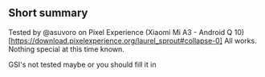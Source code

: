 ## Short summary
Tested by @asuvoro on Pixel Experience (Xiaomi Mi A3 - Android Q 10)[https://download.pixelexperience.org/laurel_sprout#collapse-0]
All works. Nothing special at this time known.

GSI's not tested maybe or you should fill it in
